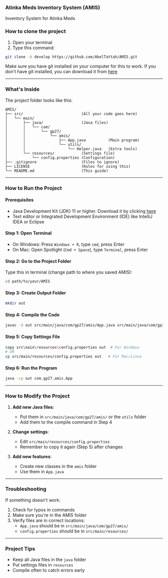 ### Atinka Meds Inventory System (AMIS)

Inventory System for Atinka Meds


### How to clone the project

1. Open your terminal
2. Type this command:
```bash
git clone -b develop https://github.com/AbelTattah/AMIS.git
```

Make sure you have git installed on your computer for this to work. If you don't have git installed, you can download it from [here](https://git-scm.com/)

---

### What's Inside

The project folder looks like this:
```
AMIS/
├── src/                          (All your code goes here)
│   └── main/
│       ├── java/                 (Java files)
│       │   └── com/
│       │       └── gp27/
│       │           └── amis/
│       │               ├── App.java          (Main program)
│       │               └── utils/
│       │                   └── Helper.java   (Extra tools)
│       └── resources/            (Settings file)
│           └── config.properties (Configuration)
├── .gitignore                    (Files to ignore)
├── LICENSE                       (Rules for using this)
└── README.md                     (This guide)
```

---

### How to Run the Project

#### Prerequisites
- Java Development Kit (JDK) 11 or higher. Download it by clicking [here](https://www.techspot.com/downloads/5553-java-jdk.html)
- Text editor or Integrated Development Environment (IDE) like IntelliJ IDEA or Eclipse

#### Step 1: Open Terminal
- On Windows: Press `Windows + R`, type `cmd`, press Enter
- On Mac: Open Spotlight (`Cmd + Space`), type `Terminal`, press Enter

#### Step 2: Go to the Project Folder
Type this in terminal (change path to where you saved AMIS):
```bash
cd path/to/your/AMIS
```

#### Step 3: Create Output Folder
```bash
mkdir out
```

#### Step 4: Compile the Code
```bash
javac -d out src/main/java/com/gp27/amis/App.java src/main/java/com/gp27/amis/utils/Helper.java
```

#### Step 5: Copy Settings File
```bash
copy src\main\resources\config.properties out  # For Windows
# OR
cp src/main/resources/config.properties out   # For Mac/Linux
```

#### Step 6: Run the Program
```bash
java -cp out com.gp27.amis.App
```

---

### How to Modify the Project

1. **Add new Java files**:
   - Put them in `src/main/java/com/gp27/amis/` or the `utils` folder
   - Add them to the compile command in Step 4

2. **Change settings**:
   - Edit `src/main/resources/config.properties`
   - Remember to copy it again (Step 5) after changes

3. **Add new features**:
   - Create new classes in the `amis` folder
   - Use them in `App.java`

---

### Troubleshooting

If something doesn't work:
1. Check for typos in commands
2. Make sure you're in the AMIS folder
3. Verify files are in correct locations:
   - `App.java` should be in `src/main/java/com/gp27/amis/`
   - `config.properties` should be in `src/main/resources/`

---

### Project Tips
- Keep all Java files in the `java` folder
- Put settings files in `resources`
- Compile often to catch errors early


